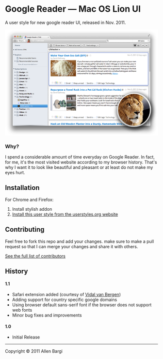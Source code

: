 # Google Reader &mdash; Mac OS Lion UI #

A user style for new google reader UI, released in Nov. 2011.

[![image](https://github.com/aziz/Google-Reader-Lion-UI/raw/master/images/screenshot-small.png)](https://github.com/aziz/Google-Reader-Lion-UI/raw/master/images/screenshot.png)

### Why?
I spend a considerable amount of time everyday on Google Reader. In fact, for me, it's the most visited website according to my browser history. That's why I want it to look like beautiful and pleasant or at least do not make my eyes hurt.

## Installation ##

For Chrome and Firefox:

1. Install stylish addon
2. [Install this user style from the userstyles.org website](http://bit.ly/greader-lion-ui)

## Contributing

Feel free to fork this repo and add your changes. make sure to make a pull request so that I can merge your changes and share it with others. 

[See the full list of contributors](https://github.com/aziz/Google-Reader-Lion-UI/contributors)

## History ##
#### 1.1
* Safari extension added (courtesy of [Vidal van Bergen](https://github.com/vidalvanbergen))
* Adding support for country specific google domains
* Using browser default sans-serif font if the browser does not support web fonts
* Minor bug fixes and improvements

#### 1.0
* Initial Release


  
------
Copyright &copy; 2011 Allen Bargi